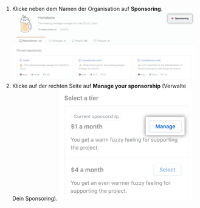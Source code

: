 1. Klicke neben dem Namen der Organisation auf **Sponsoring**. ![Schaltfläche „Sponsoring“](/assets/images/help/sponsors/org-sponsoring-button.png)
2. Klicke auf der rechten Seite auf **Manage your sponsorship** (Verwalte Dein Sponsoring). ![Schaltfläche „Manage your sponsorship" (Verwalte Dein Sponsoring)](/assets/images/help/sponsors/manage-your-sponsorship-button.png)
